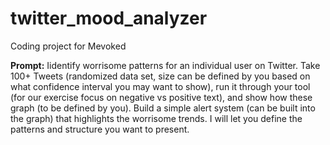 # twitter_mood_analyzer
Coding project for Mevoked

**Prompt:**
Iidentify worrisome patterns for an individual user on Twitter. Take 100+ Tweets (randomized data set, size can be defined by you based on what confidence interval you may want to show), run it through your tool (for our exercise focus on negative vs positive text), and show how these graph (to be defined by you). Build a simple alert system (can be built into the graph) that highlights the worrisome trends. I will let you define the patterns and structure you want to present. 
